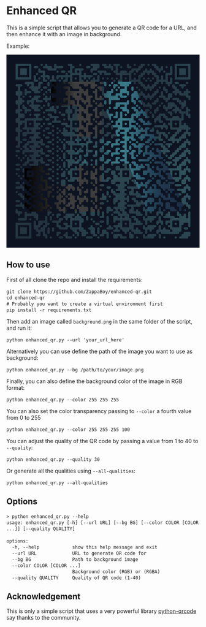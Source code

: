 # Enhanced QR

This is a simple script that allows you to generate a QR code for a URL, and then enhance it with an image in background.

Example:

![Just Another QR](https://github.com/ZappaBoy/enhanced-qr/blob/main/docs/result_example.png?raw=true)

## How to use

First of all clone the repo and install the requirements:
``` shell
git clone https://github.com/ZappaBoy/enhanced-qr.git
cd enhanced-qr
# Probably you want to create a virtual environment first
pip install -r requirements.txt
```

Then add an image called `background.png` in the same folder of the script, and run it:
``` shell
python enhanced_qr.py --url 'your_url_here'
```

Alternatively you can use define the path of the image you want to use as background:
``` shell
python enhanced_qr.py --bg /path/to/your/image.png
```

Finally, you can also define the background color of the image in RGB format:

``` shell
python enhanced_qr.py --color 255 255 255
```

You can also set the color transparency passing to `--color` a fourth value from 0 to 255

``` shell
python enhanced_qr.py --color 255 255 255 100
```

You can adjust the quality of the QR code by passing a value from 1 to 40 to `--quality`:

``` shell
python enhanced_qr.py --quality 30
```

Or generate all the qualities using `--all-qualities`:

``` shell
python enhanced_qr.py --all-qualities
```

## Options

```shell
> python enhanced_qr.py --help
usage: enhanced_qr.py [-h] [--url URL] [--bg BG] [--color COLOR [COLOR ...]] [--quality QUALITY]

options:
  -h, --help            show this help message and exit
  --url URL             URL to generate QR code for
  --bg BG               Path to background image
  --color COLOR [COLOR ...]
                        Background color (RGB) or (RGBA)
  --quality QUALITY     Quality of QR code (1-40)
```

## Acknowledgement

This is only a simple script that uses a very powerful
library [python-qrcode](https://github.com/lincolnloop/python-qrcode) say thanks to the community.